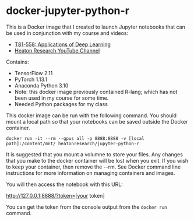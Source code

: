 # docker-jupyter-python-r

This is a Docker image that I created to launch Jupyter notebooks that can be used in conjunction with my course and videos:

* [T81-558: Applications of Deep Learning](https://sites.wustl.edu/jeffheaton/t81-558/)
* [Heaton Research YouTube Channel](https://www.youtube.com/user/HeatonResearch)

Contains:

* TensorFlow 2.11
* PyTorch 1.13.1
* Anaconda Python 3.10
* Note: this docker image previously contained R-lang; which has not been used in my course for some time.
* Needed Python packages for my class

This docker image can be run with the following command.  You should mount a local path so that your notebooks can be saved outside the Docker container.

```
docker run -it --rm --gpus all -p 8888:8888 -v [local path]:/content/mnt/ heatonresearch/jupyter-python-r 
```

It is suggested that you mount a volumne to store your files. Any changes that you make to the docker container will be lost when you exit. If you wish to keep your container, then remove the --rm. See Docker command line instructions for more information on managing containers and images.

You will then access the notebook with this URL:

http://127.0.0.1:8888/?token=[your token]

You can get the token from the console output from the ```docker run``` command.
